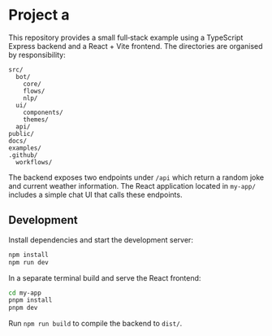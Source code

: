 # Project a

This repository provides a small full‑stack example using a TypeScript Express
backend and a React + Vite frontend.  The directories are organised by
responsibility:

```
src/
  bot/
    core/
    flows/
    nlp/
  ui/
    components/
    themes/
  api/
public/
docs/
examples/
.github/
  workflows/
```

The backend exposes two endpoints under `/api` which return a random joke and
current weather information.  The React application located in `my-app/`
includes a simple chat UI that calls these endpoints.

## Development

Install dependencies and start the development server:

```bash
npm install
npm run dev
```

In a separate terminal build and serve the React frontend:

```bash
cd my-app
pnpm install
pnpm dev
```

Run `npm run build` to compile the backend to `dist/`.
